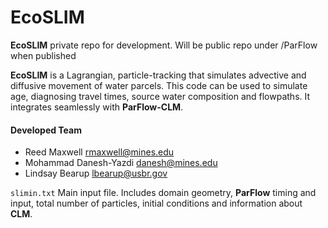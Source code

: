 EcoSLIM
=======

**EcoSLIM** private repo for development.  Will be public repo under /ParFlow when published


**EcoSLIM** is a Lagrangian, particle-tracking that simulates advective and diffusive movement of water parcels.  This code can be used to simulate age, diagnosing travel times, source water composition and flowpaths.  It integrates seamlessly with **ParFlow-CLM**.

#### Developed Team
+ Reed Maxwell <rmaxwell@mines.edu>
+ Mohammad Danesh-Yazdi <danesh@mines.edu>
+ Lindsay Bearup <lbearup@usbr.gov>



`slimin.txt`  Main input file. Includes domain geometry, **ParFlow** timing and input, total number of particles,   initial conditions and information about **CLM**.
